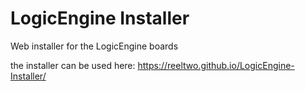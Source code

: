 # LogicEngine Installer
Web installer for the LogicEngine boards

the installer can be used here:
https://reeltwo.github.io/LogicEngine-Installer/

